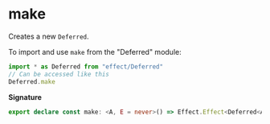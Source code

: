 # make

Creates a new `Deferred`.

To import and use `make` from the "Deferred" module:

```ts
import * as Deferred from "effect/Deferred"
// Can be accessed like this
Deferred.make
```

**Signature**

```ts
export declare const make: <A, E = never>() => Effect.Effect<Deferred<A, E>, never, never>
```

